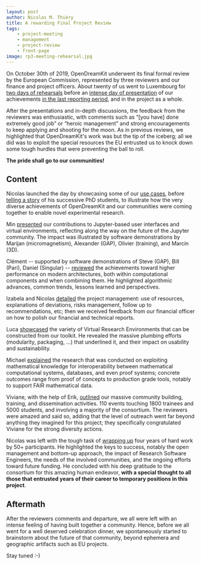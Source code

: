 ```yaml
---
layout: post
author: Nicolas M. Thiéry
title: A rewarding Final Project Review
tags:
    - project-meeting
    - management
    - project-review
    - front-page
image: rp3-meeting-rehearsal.jpg
---
```


On October 30th of 2019, OpenDreamKit underwent its final formal
review by the European Commission, represented by three reviewers and
our finance and project officers. About twenty of us went to
Luxembourg for
[two days of rehearsals](https://opendreamkit.org/meetings/2019-10-30-Luxembourg/)
before an
[intense day of presentation](https://opendreamkit.org/meetings/2019-10-30-Luxembourg/ProjectReview/)
of our achievements [in the last reporting period](/project/reports/#reporting-period-3),
and in the project as a whole.

After the presentations and in-depth discussions, the feedback from
the reviewers was enthusiastic, with comments such as “[you have] done extremely
good job” or “heroic management” and strong encouragements to keep
applying and shooting for the moon. As in previous reviews, we
highlighted that OpenDreamKit's work was but the tip of the iceberg;
all we did was to exploit the special resources the EU entrusted us to
knock down some tough hurdles that were preventing the ball to roll.

**The pride shall go to our communities!**

## Content

Nicolas launched the day by showcasing some of our 
[use cases](tag/use-case), before
[telling a story](https://nbviewer.jupyter.org/github/OpenDreamKit/demo-semigroup-representation-theory/master?filepath=demo.ipynb)
of his successive PhD students, to illustrate how the very diverse
achievements of OpenDreamKit and our communities were coming together
to enable novel experimental research.

Min [presented](/meetings/2019-10-30-Luxembourg/WP4.pdf)
our contributions to Jupyter-based user interfaces and
virtual environments, reflecting along the way on the future of the
Jupyter community. The impact was illustrated by software
demonstrations by Marijan (micromagnetism), Alexander (GAP), Olivier
(training), and Marcin (3D).

Clément -- supported by software demonstrations of Steve (GAP), Bill
(Pari), Daniel (Singular) --
[reviewed](/meetings/2019-10-30-Luxembourg/WP5.pdf)
the achievements toward higher
performance on modern architectures, both within computational
components and when combining them. He highlighted algorithmic
advances, common trends, lessons learned and perspectives.

Izabela and Nicolas [detailed](WP1.pdf) the project management: use of
resources, explanations of deviations, risks management, follow up to
recommendations, etc; then we received feedback from our financial
officer on how to polish our financial and technical reports.

Luca [showcased](https://nbviewer.jupyter.org/github/OpenDreamKit/OpenDreamKit.github.io/rp3-wp3-presentation-2?filepath=meetings%2F2019-10-30-Luxembourg%2FProjectReview%2FWP3.ipynb)
the variety of Virtual Research Environments that can
be constructed from our toolkit. He revealed the massive plumbing
efforts (modularity, packaging, ...) that underlined it, and their
impact on usability and sustainability.

Michael [explained](WP6.pdf) the research that was conducted on exploiting
mathematical knowledge for interoperability between mathematical
computational systems, databases, and even proof systems; concrete
outcomes range from proof of concepts to production grade tools, notably
to support FAIR mathematical data.

Viviane, with the help of Erik, [outlined](WP2) our massive community
building, training, and dissemination activities. 110 events touching
1800 trainees and 5000 students, and involving a majority of the
consortium. The reviewers were amazed and said so, adding that the
level of outreach went far beyond anything they imagined for this
project; they specifically congratulated Viviane for the strong
diversity actions.

Nicolas was left with the tough task of [wrapping up](wrap-up.pdf)
four years of hard work by 50+ participants. He highlighted the keys
to success, notably the open management and bottom-up approach, the
impact of Research Software Engineers, the needs of the involved
communities, and the ongoing efforts toward future funding. He
concluded with his deep gratitude to the consortium for this amazing
human endeavor, **with a special thought to all those that entrusted
years of their career to temporary positions in this project**.

## Aftermath

After the reviewers comments and departure, we all were left with an
intense feeling of having built together a community. Hence, before we
all went for a well deserved celebration dinner, we spontaneously
started to brainstorm about the future of that community, beyond
ephemera and geographic artifacts such as EU projects.

Stay tuned :-)
